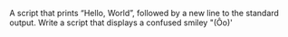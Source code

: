 A script that prints “Hello, World”, followed by a new line to the standard output.
Write a script that displays a confused smiley "(Ôo)'
